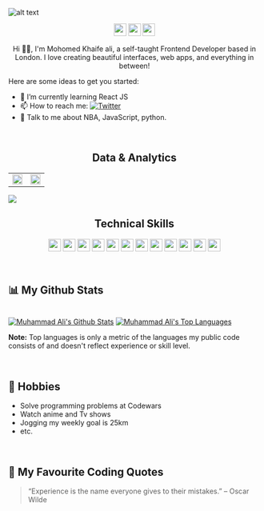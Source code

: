 ![alt text](https://github.com/MuhammadAli-ai/MuhammadAli-ai/blob/main/profile.png?raw=true "Logo Title Text")

<p align="center">
<a href="https://twitter.com/Khaife_Codes"><img src="https://img.shields.io/badge/@Khaife_Codes-4b33bb?&style=for-the-badge&logo=twitter&logoColor=white" height=25></a>
<a href="mailto:mokhaife.ali@gmail.com"><img src="https://img.shields.io/badge/mokhaife.ali@gmail.com-4b33bb?style=for-the-badge&logo=gmail&logoColor=white" height=25></a>
    <a href="https://www.linkedin.com/in/mohomed-ali-5b319614/"><img src="https://img.shields.io/badge/Mohomed_Ali-4b33bb?style=for-the-badge&logo=linkedin&logoColor=white" height=25></a>
<!-- <a href="https://dev.to/USER"><img src="https://img.shields.io/badge/Download_Resume-4b33bb?style=for-the-badge&logo=googledrive&logoColor=white" height=25></a>
</p> -->

<p align="center">
    Hi 👋🏾, I'm Mohomed Khaife ali, a self-taught Frontend Developer based in London. I love creating beautiful interfaces, web apps, and everything in between!
</p>






<!-- <img align="right" alt="GIF" src="https://raw.githubusercontent.com/rahul-jha98/rahul-jha98/main/techstack.gif" width="360px"/> -->

Here are some ideas to get you started:

- 🌱 I’m currently learning React JS
- 📫 How to reach me: [![Twitter](https://img.shields.io/badge/twitter-1DA1F2.svg?style=for-the-badge&logo=twitter&logoColor=ffffff)](https://twitter.com/Khaife_Codes)
- 💬 Talk to me about NBA, JavaScript, python.

<br/>

<!--Analytics & Data-->
<h2 align="center">Data & Analytics</h2>
<div align="center">
<table>
<tr>
<td width="50%">
<img width="100%" src= "https://github-readme-streak-stats.herokuapp.com?user=MuhammadAli-ai&theme=highcontrast&date_format=M%20j%5B%2C%20Y%5D&stroke=FFFFFF&ring=4B33BB&fire=004AAD&currStreakNum=004AAD&sideNums=004AAD&currStreakLabel=4B33BB&sideLabels=4B33BB&dates=FFFFFF">
</td>
<td width="50%">
 
<img width="100%" src="https://github-readme-stats.vercel.app/api?username=ssaryonjr&bg_color=FFFFFF00&hide_border=true&text_color=DD2727&title_color=fa8b00&include_all_commits=true&count_private=true">
</table>
</div>
<img src="https://activity-graph.herokuapp.com/graph?username=ssaryonjr&bg_color=FFFFFF00&color=fa8b00&line=D14836&point=fa8b00&hide_border=true&title_color=">
    

<h2 align="center">Technical Skills</h2>
<p align="center">
<img src="https://img.shields.io/badge/HTML5-D14836?style=for-the-badge&logo=html5&logoColor=white" height=25>
<img src="https://img.shields.io/badge/CSS3-D14836?style=for-the-badge&logo=css3&logoColor=white" height=25>
<img src="https://img.shields.io/badge/JavaScript-D14836?style=for-the-badge&logo=javascript&logoColor=F7DF1E" height=25>
<img src="https://img.shields.io/badge/Node.js-D14836?style=for-the-badge&logo=nodedotjs&logoColor=white" height=25>
<img src="https://img.shields.io/badge/React-D14836?style=for-the-badge&logo=react&logoColor=61DAFB" height=25>
<img src="https://img.shields.io/badge/Express.js-D14836?style=for-the-badge&logo=express&logoColor=white" height=25>
<img src="https://img.shields.io/badge/MongoDB-D14836?style=for-the-badge&logo=mongodb&logoColor=white" height=25>
<img src="https://img.shields.io/badge/Figma-D14836?style=for-the-badge&logo=figma&logoColor=white" height=25>
<img src="https://img.shields.io/badge/firebase-D14836?style=for-the-badge&logo=firebase&logoColor=white" height=25>
<img src="https://img.shields.io/badge/jQuery-D14836?style=for-the-badge&logo=jquery&logoColor=white" height=25>
<img src="https://img.shields.io/badge/Visual_Studio-D14836?style=for-the-badge&logo=visual%20studio&logoColor=white" height=25>
<img src="https://img.shields.io/badge/GIT-D14836?style=for-the-badge&logo=git&logoColor=white" height=25>
</p>

<!-- [![React Badge](https://img.shields.io/badge/-React-61DBFB?style=for-the-badge&labelColor=black&logo=react&logoColor=61DBFB)](#)  [![Javascript Badge](https://img.shields.io/badge/-Javascript-F0DB4F?style=for-the-badge&labelColor=black&logo=javascript&logoColor=F0DB4F)](#) [![Typescript Badge](https://img.shields.io/badge/-Typescript-007acc?style=for-the-badge&labelColor=black&logo=typescript&logoColor=007acc)](#) [![Nodejs Badge](https://img.shields.io/badge/-Nodejs-3C873A?style=for-the-badge&labelColor=black&logo=node.js&logoColor=3C873A)](#) [![GraphQL Badge](https://img.shields.io/badge/-GraphQl-e535ab?style=for-the-badge&labelColor=black&logo=node.js&logoColor=e535ab)](#) -->
<br/>


## 📊 My Github Stats

  <br/>
    <a href="https://github.com/MuhammadAli-ai/github-readme-stats"><img alt="Muhammad Ali's Github Stats" src="https://github-readme-stats.vercel.app/api?username=MuhammadAli-ai&show_icons=true&count_private=true&theme=react&hide_border=true&bg_color=0D1117" /></a>
  <a href="https://github.com/MuhammadAli-ai/github-readme-stats"><img alt="Muhammad Ali's Top Languages" src="https://github-readme-stats.vercel.app/api/top-langs/?username=MuhammadAli-ai&langs_count=8&count_private=true&layout=compact&theme=react&hide_border=true&bg_color=0D1117" /></a>
  
  <b>Note:</b> Top languages is only a metric of the languages my public code consists of and doesn't reflect experience or skill level.


<br/>

## 📅 Hobbies
- Solve programming problems at Codewars
- Watch anime and Tv shows
- Jogging my weekly goal is 25km
- etc.

 <br/>

## 💬 My Favourite Coding Quotes
> “Experience is the name everyone gives to their mistakes.” – Oscar Wilde
